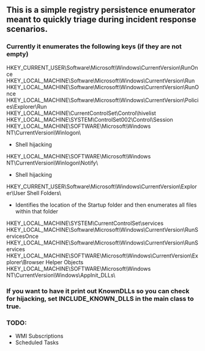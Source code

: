 ## This is a simple registry persistence enumerator meant to quickly triage during incident response scenarios.

### Currently it enumerates the following keys (if they are not empty)

HKEY_CURRENT_USER\Software\Microsoft\Windows\CurrentVersion\RunOnce\
HKEY_LOCAL_MACHINE\Software\Microsoft\Windows\CurrentVersion\Run\
HKEY_LOCAL_MACHINE\Software\Microsoft\Windows\CurrentVersion\RunOnce\
HKEY_LOCAL_MACHINE\Software\Microsoft\Windows\CurrentVersion\Policies\Explorer\Run\
HKEY_LOCAL_MACHINE\CurrentControlSet\Control\hivelist\
HKEY_LOCAL_MACHINE\SYSTEM\ControlSet002\Control\Session\
HKEY_LOCAL_MACHINE\SOFTWARE\Microsoft\Windows NT\CurrentVersion\Winlogon\
  * Shell hijacking

HKEY_LOCAL_MACHINE\SOFTWARE\Microsoft\Windows NT\CurrentVersion\Winlogon\Notify\
  * Shell hijacking

HKEY_CURRENT_USER\Software\Microsoft\Windows\CurrentVersion\Explorer\User Shell Folders\
  * Identifies the location of the Startup folder and then enumerates all files within that folder

HKEY_LOCAL_MACHINE\SYSTEM\CurrentControlSet\services\
HKEY_LOCAL_MACHINE\Software\Microsoft\Windows\CurrentVersion\RunServicesOnce\
HKEY_LOCAL_MACHINE\Software\Microsoft\Windows\CurrentVersion\RunServices\
HKEY_LOCAL_MACHINE\SOFTWARE\Microsoft\Windows\CurrentVersion\Explorer\Browser Helper Objects\
HKEY_LOCAL_MACHINE\SOFTWARE\Microsoft\Windows NT\CurrentVersion\Windows\AppInit_DLLs\

### If you want to have it print out KnownDLLs so you can check for hijacking, set INCLUDE_KNOWN_DLLS in the main class to true.

### TODO:
  * WMI Subscriptions
  * Scheduled Tasks
